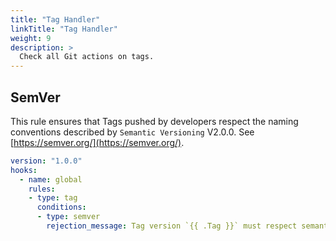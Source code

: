 ```yaml
---
title: "Tag Handler"
linkTitle: "Tag Handler"
weight: 9
description: >
  Check all Git actions on tags.
---
```


## SemVer
This rule ensures that Tags pushed by developers respect the naming conventions described by `Semantic Versioning` V2.0.0. See [https://semver.org/](https://semver.org/).

``` yaml
version: "1.0.0"
hooks:
  - name: global
    rules:
    - type: tag
      conditions:
      - type: semver
        rejection_message: Tag version `{{ .Tag }}` must respect semantic versionning v2.0.0 https://semver.org/
```
